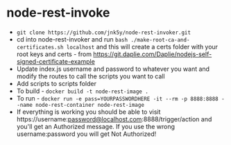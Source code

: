 # node-rest-invoke
* `git clone https://github.com/jnk5y/node-rest-invoker.git`
* cd into node-rest-invoker and run `bash ./make-root-ca-and-certificates.sh localhost` and this will create a certs folder with your root keys and certs - from https://git.daplie.com/Daplie/nodejs-self-signed-certificate-example
* Update index.js username and password to whatever you want and modify the routes to call the scripts you want to call
* Add scripts to scripts folder
* To build - `docker build -t node-rest-image .`
* To run - `docker run -e pass=YOURPASSWORDHERE -it --rm -p 8888:8888 --name node-rest-container node-rest-image`
* If everything is working you should be able to visit https://username:password@localhost.com:8888/trigger/action and you'll get an Authorized message. If you use the wrong username:password you will get Not Authorized!
